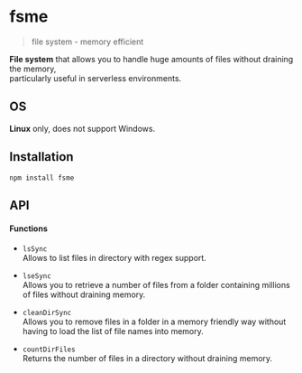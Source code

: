 fsme
====
> file system - memory efficient

**File system** that allows you to handle huge amounts of files without draining the memory,  
particularly useful in serverless environments.

OS
--
**Linux** only, does not support Windows.

Installation
------------
```shell
npm install fsme
```

API
---

#### Functions

 - `lsSync`  
    Allows to list files in directory with regex support.


 - `lseSync`  
    Allows you to retrieve a number of files from a folder containing millions of files without draining memory.


 - `cleanDirSync`  
    Allows you to remove files in a folder in a memory friendly way without having to load the list of file names into memory.


 - `countDirFiles`  
    Returns the number of files in a directory without draining memory.